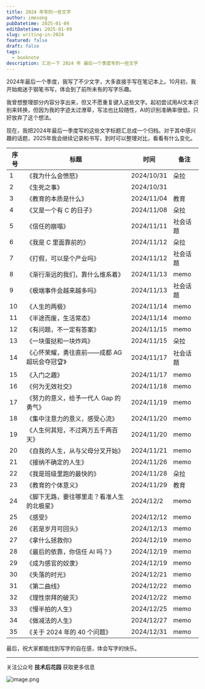 ```yaml
---
title: 2024 年写的一些文字
author: imesong
pubDatetime: 2025-01-09
editDatetime: 2025-01-09
slug: writing-in-2024
featured: false
draft: false
tags:
  - booknote
description: 汇总一下 2024 年 最后一个季度写的一些文字
---
```


2024年最后一个季度，我写了不少文字，大多直接手写在笔记本上。10月初，我开始痴迷于钢笔书写，体会到了前所未有的写字乐趣。

我曾想整理部分内容分享出来，但又不愿重复键入这些文字。起初尝试用AI文本识别来转换，但因为我的字迹太过潦草，写法也比较随性，AI的识别准确率很低，只好放弃了这个想法。

现在，我把2024年最后一季度写的这些文字标题汇总成一个归档。对于其中感兴趣的话题，2025年我会继续记录和书写，到时可以整理对比，看看有什么变化。

| 序号 | 标题                                         | 时间       | 备注     |
| ---- | -------------------------------------------- | ---------- | -------- |
| 1    | 《我为什么会愤怒》                           | 2024/10/31 | 朵拉     |
| 2    | 《生死之事》                                 | 2024/10/31 |          |
| 3    | 《教育的本质是什么》                         | 2024/11/04 | 教育     |
| 4    | 《又是一个有 C 的日子》                      | 2024/11/08 | 朵拉     |
| 5    | 《信任的崩塌》                               | 2024/11/11 | 社会话题 |
| 6    | 《我是 C 里面靠前的》                        | 2024/11/12 | 朵拉     |
| 7    | 《打假，可以是个产业吗》                     | 2024/11/12 | 社会话题 |
| 8    | 《渐行渐远的我们，靠什么维系着》             | 2024/11/13 | memo     |
| 9    | 《极端事件会越来越多吗》                     | 2024/11/13 | 社会话题 |
| 10   | 《人生的两极》                               | 2024/11/14 | memo     |
| 11   | 《半途而废，生活常态》                       | 2024/11/14 | memo     |
| 12   | 《有问题，不一定有答案》                     | 2024/11/15 | memo     |
| 13   | 《一块蛋挞和一块炸鸡》                       | 2024/11/15 | 朵拉     |
| 14   | 《心怀荣耀，勇往直前——成都 AG 超玩会夺冠🏆》 | 2024/11/17 | 社会话题 |
| 15   | 《入门之趣》                                 | 2024/11/17 | memo     |
| 16   | 《何为无效社交》                             | 2024/11/18 | memo     |
| 17   | 《努力的意义，给予一代人 Gap 的勇气》        | 2024/11/19 | memo     |
| 18   | 《集中注意力的意义，感受心流》               | 2024/11/20 | memo     |
| 19   | 《人生何其短，不过两万五千两百天》           | 2024/11/20 | memo     |
| 20   | 《自我的人生，从与父母分叉开始》             | 2024/11/21 | memo     |
| 21   | 《接纳不确定的人生》                         | 2024/11/26 | memo     |
| 22   | 《我是班级里跑的最快的》                     | 2024/11/28 | 朵拉     |
| 23   | 《教育的个体意义》                           | 2024/11/29 | 教育     |
| 24   | 《脚下无路，要往哪里走？看准人生的北极星》   | 2024/12/2  | memo     |
| 25   | 《感受》                                     | 2024/12/12 | memo     |
| 26   | 《若是岁月可回头》                           | 2024/12/13 | memo     |
| 27   | 《拿什么拯救你》                             | 2024/12/19 | memo     |
| 28   | 《最后的依靠，你信任 AI 吗？》               | 2024/12/19 | memo     |
| 29   | 《成为感官的奴隶》                           | 2024/12/19 | memo     |
| 30   | 《失落的时光》                               | 2024/12/21 | memo     |
| 31   | 《第二曲线》                                 | 2024/12/22 | memo     |
| 32   | 《理性崇拜的破灭》                           | 2024/12/22 | memo     |
| 33   | 《慢半拍的人生》                             | 2024/12/25 | memo     |
| 34   | 《做减法的人生》                             | 2024/12/27 | memo     |
| 35   | 《关于 2024 年的 40 个问题》                 | 2024/12/31 | memo     |

最后，祝大家都能找到写字的自在感，体会写字的快乐。

---

关注公众号 **技术后花园** 获取更多信息

![image.png](https://img.imesong.com/file/9e0dc4dc2d2acd363d535.png)
